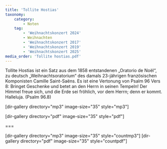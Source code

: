 ```yaml
---
title: 'Tollite Hostias'
taxonomy:
    category:
        - Noten
    tag:
        - 'Weihnachtskonzert 2024'
        - Weihnachten
        - 'Weihnachtskonzert 2017'
        - 'Weihnachtskonzert 2019'
        - 'Weihnachtskonzert 2025'
media_order: 'Tollite hostias.pdf'
---
```


Tollite Hostias ist ein Satz aus dem 1858 entstandenen „Oratorio de Noël“, zu deutsch „Weihnachtsoratorium“ des damals 23-jährigen französischen Komponisten Camille Saint-Saëns.
Es ist eine Vertonung von Psalm 96 Vers 8:
Bringet Geschenke und betet an den Herrn in seinen Tempeln! 
Der Himmel freue sich, und die Erde sei fröhlich, vor dem Herrn; 
denn er kommt. Halleluja. 
(Psalm 96.8)

[dir-gallery directory="mp3" image-size="35" style="mp3"]

[dir-gallery directory="pdf" image-size="35" style="pdf"]

===

[dir-gallery directory="mp3" image-size="35" style="countmp3"]
[dir-gallery directory="pdf" image-size="35" style="countpdf"]